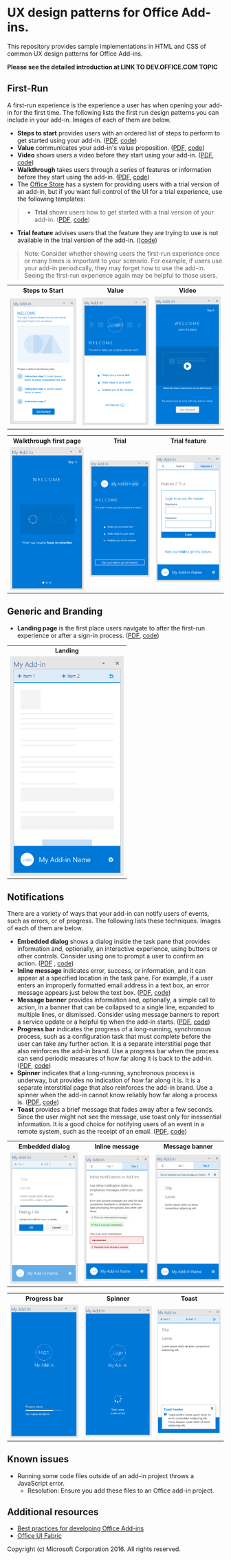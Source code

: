 # UX design patterns for Office Add-ins. 

This repository provides sample implementations in HTML and CSS of common UX design patterns for Office Add-ins.

**Please see the detailed introduction at LINK TO DEV.OFFICE.COM TOPIC**

## First-Run

A first-run experience is the experience a user has when opening your add-in for the first time. The following lists the first run design patterns you can include in your add-in. Images of each of them are below.

* **Steps to start** provides users with an ordered list of steps to perform to get started using your add-in. ([PDF](https://github.com/OfficeDev/Office-Add-in-Design-Patterns/blob/master/Patterns/FirstRun_StepsToStart.pdf "PDF"), [code](https://github.com/OfficeDev/Office-Add-in-UX-Design-Pattern-Code/tree/master/templates/first-run/instruction-step))
* **Value** communicates your add-in's value proposition. ([PDF](https://github.com/OfficeDev/Office-Add-in-Design-Patterns/blob/master/Patterns/FirstRun_ValuePlacemat.pdf "PDF"), [code](https://github.com/OfficeDev/Office-Add-in-UX-Design-Pattern-Code/tree/master/templates/first-run/value-placemat))
* **Video** shows users a video before they start using your add-in. ([PDF](https://github.com/OfficeDev/Office-Add-in-Design-Patterns/blob/master/Patterns/FirstRun_VideoPlacemat.pdf "PDF"), [code](https://github.com/OfficeDev/Office-Add-in-UX-Design-Pattern-Code/tree/master/templates/first-run/video-placemat))
* **Walkthrough** takes users through a series of features or information before they start using the add-in. ([PDF](https://github.com/OfficeDev/Office-Add-in-Design-Patterns/blob/master/Patterns/FirstRun_PagingPanel.pdf "PDF"), [code](https://github.com/OfficeDev/Office-Add-in-UX-Design-Pattern-Code/tree/master/templates/first-run/walkthrough))
* The [Office Store](https://msdn.microsoft.com/en-us/library/office/jj220033.aspx) has a system for providing users with a trial version of an add-in, but if you want full control of the UI for a trial experience, use the following templates:
>* **Trial** shows users how to get started with a trial version of your add-in. ([PDF](https://github.com/OfficeDev/Office-Add-in-Design-Patterns/blob/master/Patterns/FirstRun_TrialVersion.pdf "PDF"), [code](https://github.com/OfficeDev/Office-Add-in-UX-Design-Pattern-Code/tree/master/templates/first-run/trial-placemat))
* **Trial feature** advises users that the feature they are trying to use is not available in the trial version of the add-in. ()[code](https://github.com/OfficeDev/Office-Add-in-UX-Design-Pattern-Code/tree/master/templates/first-run/trial-placemat-feature))


> Note: Consider whether showing users the first-run experience once or many times is important to your scenario. For example, if users use your add-in periodically, they may forget how to use the add-in. Seeing the first-run experience again may be helpful to those users. 
 <table>
 <tr><th>Steps to Start</th><th>Value</th><th>Video</th></tr>
 <tr><td><img src="./images/instruction.step.png" alt="instruction steps" style="width: 264px;"/></td><td><img src="./images/value.placemat.png" alt="value placemat" style="width: 264px;"/></td><td><img src="./images/video.placemat.png" alt="video placemat" style="width: 264px;"/></td></tr>
 </table>

 <table>
 <tr><th>Walkthrough first page</th><th>Trial</th><th>Trial feature</th></tr>
 <tr><td><img src="./images/walkthrough1.png" alt="walkthrough 1" style="width: 264px;"/></td><td><img src="./images/trial.placemat.png" alt="trial placemat" style="width: 264px;"/></td><td><img src="./images/trial.placemat.feature.png" alt="trial placemat feature" style="width: 264px;"/></td></tr>
 </table> 


## Generic and Branding

* **Landing page** is the first place users navigate to after the first-run experience or after a sign-in process. ([PDF](https://github.com/OfficeDev/Office-Add-in-Design-Patterns/blob/master/Helpful%20Templates/AddIn_Template_Standard_Layout.pdf "PDF"), [code](https://github.com/OfficeDev/Office-Add-in-UX-Design-Pattern-Code/tree/master/templates/generic/landing-page))

<table>
 <tr><th>Landing</th></tr>
 <tr><td><img src="./images/landing.page.png" alt="landing page" style="width: 264px;"/></td></tr>
 </table>

## Notifications

There are a variety of ways that your add-in can notify users of events, such as errors, or of progress. The following lists these techniques. Images of each of them are below.

* **Embedded dialog**  shows a dialog inside the task pane that provides information and, optionally, an interactive experience, using buttons or other controls. Consider using one to prompt a user to confirm an action. ([PDF](https://github.com/OfficeDev/Office-Add-in-Design-Patterns/blob/master/Patterns/Embedded_Dialog.pdf "PDF") , [code](https://github.com/OfficeDev/Office-Add-in-UX-Design-Pattern-Code/tree/master/templates/notifications/embedded-dialog))
* **Inline message** indicates error, success, or information, and it can appear at a specified location in the task pane. For example, if a user enters an improperly formatted email address in a text box, an error message appears just below the text box. ([PDF](https://github.com/OfficeDev/Office-Add-in-Design-Patterns/blob/master/Patterns/Notification_Inline_Message.pdf "PDF"), [code](https://github.com/OfficeDev/Office-Add-in-UX-Design-Pattern-Code/tree/master/templates/notifications/inline-message))
* **Message banner** provides information and, optionally, a simple call to action, in a banner that can be collapsed to a single line, expanded to multiple lines, or dismissed. Consider using message banners to report a service update or a helpful tip when the add-in starts. ([PDF](https://github.com/OfficeDev/Office-Add-in-Design-Patterns/blob/master/Patterns/Notification_messagebanner.pdf "PDF"), [code](https://github.com/OfficeDev/Office-Add-in-UX-Design-Pattern-Code/tree/master/templates/notifications/message-banner))
* **Progress bar** indicates the progress of a long-running, synchronous process, such as a configuration task that must complete before the user can take any further action. It is a separate interstitial page that also reinforces the add-in brand. Use a progress bar when the process can send periodic measures of how far along it is back to the add-in. ([PDF](https://github.com/OfficeDev/Office-Add-in-Design-Patterns/blob/master/Patterns/Notification_progress.pdf "PDF"), [code](https://github.com/OfficeDev/Office-Add-in-UX-Design-Pattern-Code/tree/master/templates/notifications/progress-bar))
* **Spinner** indicates that a long-running, synchronous process is underway, but provides no indication of how far along it is. It is a separate interstitial page that also reinforces the add-in brand. Use a spinner when the add-in cannot know reliably how far along a process is. ([PDF](https://github.com/OfficeDev/Office-Add-in-Design-Patterns/blob/master/Patterns/Notification_progress.pdf "PDF"), [code](https://github.com/OfficeDev/Office-Add-in-UX-Design-Pattern-Code/tree/master/templates/notifications/spinner))
* **Toast** provides a brief message that fades away after a few seconds. Since the user might not see the message, use toast only for inessential information. It is a good choice for notifying users of an event in a remote system, such as the receipt of an email. ([PDF](https://github.com/OfficeDev/Office-Add-in-Design-Patterns/blob/master/Patterns/Notification_toast.pdf "PDF"), [code](https://github.com/OfficeDev/Office-Add-in-UX-Design-Pattern-Code/tree/master/templates/notifications/toast))

 <table>
 <tr><th>Embedded dialog</th><th>Inline message</th><th>Message banner</th></tr>
 <tr><td><img src="./images/embedded.dialog.png" alt="embedded dialog" style="width: 264px;"/></td><td><img src="./images/inline.message.png" alt="inline message" style="width: 264px;"/></td><td><img src="./images/message.banner.png" alt="message banner" style="width: 264px;"/></td></tr>
 </table>

 <table>
 <tr><th>Progress bar</th><th>Spinner</th><th>Toast</th></tr>
 <tr><td><img src="./images/progress.bar.png" alt="progress bar" style="width: 264px;"/></td><td><img src="./images/spinner.png" alt="spinner" style="width: 264px;"/></td><td><img src="./images/toast.png" alt="toast" style="width: 264px;"/></td></tr>
 </table>

## Known issues

* Running some code files outside of an add-in project throws a JavaScript error. 
	* Resolution: Ensure you add these files to an Office add-in project. 
	
## Additional resources

* [Best practices for developing Office Add-ins](https://dev.office.com/docs/add-ins/design/add-in-development-best-practices)
* [Office UI Fabric](http://dev.office.com/fabric/)

Copyright (c) Microsoft Corporation 2016. All rights reserved.
